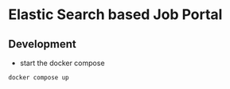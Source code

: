 # Elastic Search based Job Portal 


## Development 

- start the docker compose 

```bash 
docker compose up 
```
